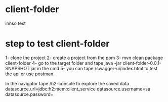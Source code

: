 # client-folder
innso test
# step to test client-folder
1- clone the project 
2- create a project from the pom
3- mvn clean package client-folder
4- go to the target folder and tape java -jar client-folder-0.0.1-SNAPSHOT.jar in the cmd
5- you can tape /swagger-ui/index.html to test the api or use postman.

In the navigator tape /h2-console to explore the saved data
datasource.url=jdbc:h2:mem:client_service
datasource.username=sa
datasource.password=

